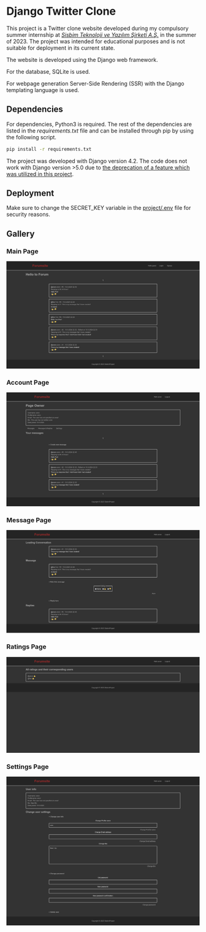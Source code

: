 # Django Twitter Clone

This project is a Twitter clone website developed during my compulsory summer internship at [_Sisbim Teknoloji ve Yazılım Şirketi A.Ş._](https://sisbim.com/) in the summer of 2023. The project was intended for educational purposes and is not suitable for deployment in its current state.

The website is developed using the Django web framework. 

For the database, SQLite is used.

For webpage generation Server-Side Rendering (SSR) with the Django templating language is used.

## Dependencies

For dependencies, Python3 is required. The rest of the dependencies are listed in the _requirements.txt_ file and can be installed through pip by using the following script.
```bash
pip install -r requirements.txt
```

The project was developed with Django version 4.2. The code does not work with Django version >5.0 due to [the deprecation of a feature which was utilized in this project](templates/base.html#L19).

## Deployment

Make sure to change the SECRET_KEY variable in the [project/.env](project/.env) file for security reasons.

## Gallery 

### Main Page
![main_page](readme_images/main_page.png)

### Account Page
![account_page](readme_images/account_page.png)

### Message Page
![message_page](readme_images/message_page.png)

### Ratings Page
![ratings_page](readme_images/ratings_page.png)

### Settings Page
![settings_page](readme_images/settings_page.png)
